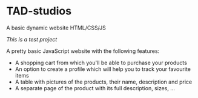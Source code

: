 # TAD-studios
A basic dynamic website HTML/CSS/JS

*This is a test project*

A pretty basic JavaScript website with the following features: 
- A shopping cart from which you'll be able to purchase your products
- An option to create a profile which will help you to track your favourite items
- A table with pictures of the products, their name, description and price
- A separate page of the product with its full description, sizes, ...
